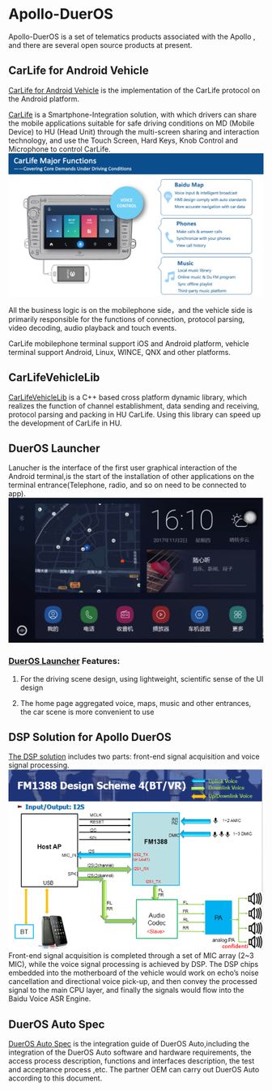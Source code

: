 # Apollo-DuerOS
 Apollo-DuerOS is a set of telematics products associated with the Apollo , and there are several open source products at present.
 
## CarLife for Android Vehicle 

[CarLife for Android Vehicle](https://github.com/ApolloAuto/apollo-DuerOS/tree/master/CarLife-Android-Vehicle) is the implementation of the CarLife protocol on the Android platform.

[CarLife](http://carlife.baidu.com/) is a Smartphone-Integration solution, with which drivers can  share the mobile applications suitable for safe driving conditions on MD (Mobile Device) to HU (Head Unit) through the multi-screen sharing and interaction technology, and use the Touch Screen, Hard Keys, Knob Control and Microphone to control CarLife. 
![CarLife Screen](CarLife.jpeg)

All the business logic is on the mobilephone side，and the vehicle side  is primarily responsible for the functions of connection, protocol parsing, video decoding, audio playback and touch events.

CarLife mobilephone terminal support iOS and Android platform, vehicle terminal support Android, Linux, WINCE, QNX and other platforms.

## CarLifeVehicleLib
[CarLifeVehicleLib](https://github.com/ApolloAuto/apollo-DuerOS/tree/master/CarLife-Vehicle-Lib) is a C++ based cross platform dynamic library, which realizes the function of channel establishment, data sending and receiving, protocol parsing and packing in HU CarLife. Using this library can speed up the development of CarLife in HU.


## DuerOS Launcher
Lanucher is the interface of the first user graphical interaction of the Android terminal,is the start of the installation of other applications on the terminal entrance(Telephone, radio, and so on need to be connected to app).
![Launcher Screen](Launcher.jpeg)

### [DuerOS Launcher](https://github.com/ApolloAuto/apollo-DuerOS/tree/master/DuerOS-Launcher) Features:
1. For the driving scene design, using lightweight, scientific sense of the UI design

2. The home page aggregated voice, maps, music and other entrances, the car scene is more convenient to use

## DSP Solution for Apollo DuerOS
[The  DSP solution](https://github.com/ApolloAuto/apollo-DuerOS/tree/master/DSP-Solution-For-DuerOS) includes two parts: front-end signal acquisition and voice signal processing.
![DSPSolution](DSPDesign.png)
Front-end signal acquisition is completed through a set of MIC array (2~3 MIC), while the voice signal processing is achieved by DSP. The DSP chips embedded into the motherboard of the vehicle would work on echo’s noise cancellation and directional voice pick-up, and then convey the processed signal to the main CPU layer, and finally the signals would flow into the Baidu Voice ASR Engine.

## DuerOS Auto Spec
[DuerOS Auto Spec](https://github.com/ApolloAuto/apollo-DuerOS/tree/master/DuerOS-Auto-Spec) is the integration guide of DuerOS Auto,including the integration of the DuerOS Auto software and hardware requirements, the access process description,  functions and  interfaces description, the test and acceptance process ,etc. The partner OEM can carry out DuerOS Auto according to this document.
